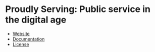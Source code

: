 # Proudly Serving: Public service in the digital age

* [Website](https://proudlyservingbook.com)
* [Documentation](https://github.com/proudlyserving/proudlyserving.github.io/wiki)
* [License](https://github.com/proudlyserving/proudlyserving.github.io/blob/main/LICENSE)
